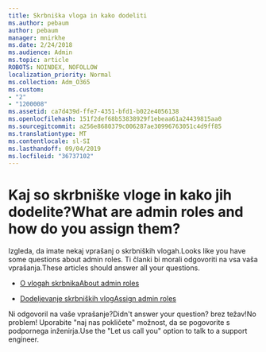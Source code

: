 ```yaml
---
title: Skrbniška vloga in kako dodeliti
ms.author: pebaum
author: pebaum
manager: mnirkhe
ms.date: 2/24/2018
ms.audience: Admin
ms.topic: article
ROBOTS: NOINDEX, NOFOLLOW
localization_priority: Normal
ms.collection: Adm_O365
ms.custom:
- "2"
- "1200008"
ms.assetid: ca7d439d-ffe7-4351-bfd1-b022e4056138
ms.openlocfilehash: 151f2def68b53838929f1ebeaa61a24439815aa0
ms.sourcegitcommit: a256e8680379c006287ae30996763051c4d9ff85
ms.translationtype: MT
ms.contentlocale: sl-SI
ms.lasthandoff: 09/04/2019
ms.locfileid: "36737102"
---
```

# <a name="what-are-admin-roles-and-how-do-you-assign-them"></a><span data-ttu-id="0c342-102">Kaj so skrbniške vloge in kako jih dodelite?</span><span class="sxs-lookup"><span data-stu-id="0c342-102">What are admin roles and how do you assign them?</span></span>

<span data-ttu-id="0c342-103">Izgleda, da imate nekaj vprašanj o skrbniških vlogah.</span><span class="sxs-lookup"><span data-stu-id="0c342-103">Looks like you have some questions about admin roles.</span></span> <span data-ttu-id="0c342-104">Ti članki bi morali odgovoriti na vsa vaša vprašanja.</span><span class="sxs-lookup"><span data-stu-id="0c342-104">These articles should answer all your questions.</span></span>
  
- [<span data-ttu-id="0c342-105">O vlogah skrbnika</span><span class="sxs-lookup"><span data-stu-id="0c342-105">About admin roles</span></span>](https://docs.microsoft.com/office365/admin/add-users/about-admin-roles)

- [<span data-ttu-id="0c342-106">Dodeljevanje skrbniških vlog</span><span class="sxs-lookup"><span data-stu-id="0c342-106">Assign admin roles</span></span>](https://docs.microsoft.com/office365/admin/add-users/assign-admin-roles)

<span data-ttu-id="0c342-107">Ni odgovoril na vaše vprašanje?</span><span class="sxs-lookup"><span data-stu-id="0c342-107">Didn't answer your question?</span></span> <span data-ttu-id="0c342-108">brez težav!</span><span class="sxs-lookup"><span data-stu-id="0c342-108">No problem!</span></span> <span data-ttu-id="0c342-109">Uporabite "naj nas pokličete" možnost, da se pogovorite s podpornega inženirja.</span><span class="sxs-lookup"><span data-stu-id="0c342-109">Use the "Let us call you" option to talk to a support engineer.</span></span>
  